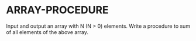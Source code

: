 # ARRAY-PROCEDURE
Input and output an array with N (N > 0) elements. Write a procedure to sum of all elements of the above array.
